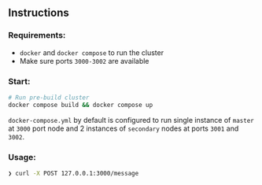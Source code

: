 ## Instructions
### Requirements:
* `docker` and `docker compose` to run the cluster
* Make sure ports `3000-3002` are available

### Start:
```bash
# Run pre-build cluster 
docker compose build && docker compose up
```
`docker-compose.yml` by default is configured to run single instance of `master` at `3000` port node and 2 instances of `secondary` nodes at ports `3001` and `3002`.

### Usage:
```bash
❯ curl -X POST 127.0.0.1:3000/message
```

